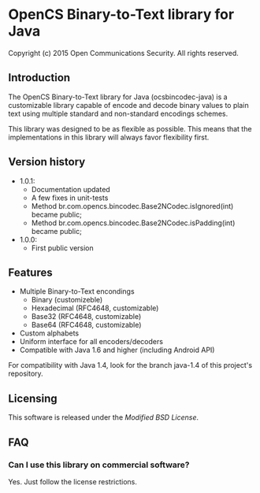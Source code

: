 # OpenCS Binary-to-Text library for Java
Copyright (c) 2015 Open Communications Security. All rights reserved.

## Introduction

The OpenCS Binary-to-Text library for Java (ocsbincodec-java) is a customizable
library capable of encode and decode binary values to plain text using multiple
standard and non-standard encodings schemes.

This library was designed to be as flexible as possible. This means that the
implementations in this library will always favor flexibility first.

## Version history

* 1.0.1:
  * Documentation updated
  * A few fixes in unit-tests
  * Method br.com.opencs.bincodec.Base2NCodec.isIgnored(int) became public;
  * Method br.com.opencs.bincodec.Base2NCodec.isPadding(int) became public;
* 1.0.0:
  * First public version

## Features

* Multiple Binary-to-Text encondings
  * Binary (customizeble)
  * Hexadecimal (RFC4648, customizable)
  * Base32 (RFC4648, customizable)
  * Base64 (RFC4648, customizable)
* Custom alphabets
* Uniform interface for all encoders/decoders
* Compatible with Java 1.6 and higher (including Android API)

For compatibility with Java 1.4, look for the branch java-1.4 of this project's
repository.

## Licensing

This software is released under the *Modified BSD License*.

## FAQ

### Can I use this library on commercial software?

Yes. Just follow the license restrictions.



